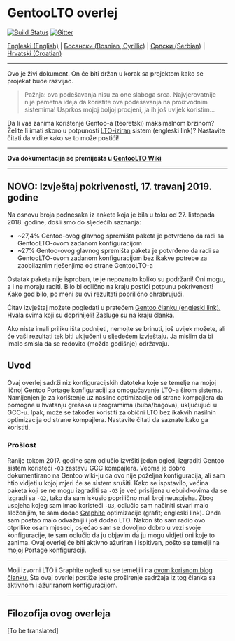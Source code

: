 # GentooLTO overlej

[![Build Status](https://travis-ci.org/InBetweenNames/gentooLTO.svg?branch=master)](https://travis-ci.org/InBetweenNames/gentooLTO)
[![Gitter](https://badges.gitter.im/gentooLTO/community.svg)](https://gitter.im/gentooLTO/community?utm_source=badge&utm_medium=badge&utm_campaign=pr-badge)

[Engleski (English)](/README.md) | [Босански (Bosnian, Cyrillic)](/README_bs_Cyril.md) | [Српски (Serbian)](/README_sr.md) | [Hrvatski (Croatian)](/README_hr.md)

---

Ovo je živi dokument. On će biti držan u korak sa projektom kako se projekat bude razvijao.

> Pažnja: ova podešavanja nisu za one slaboga srca. Najvjerovatnije nije pametna ideja da koristite ova podešavanja na proizvodnim sistemima! Usprkos mojoj boljoj procjeni, ja ih još uvijek koristim...

Da li vas zanima korištenje Gentoo-a (teoretski) maksimalnom brzinom? Želite li imati skoro u potpunosti [LTO-iziran](https://gcc.gnu.org/wiki/LinkTimeOptimization) sistem (engleski link)? Nastavite čitati da vidite kako se to može postići!

---

**Ova dokumentacija se premiješta u [GentooLTO Wiki](https://github.com/InBetweenNames/gentooLTO/wiki)**

---

## NOVO: Izvještaj pokrivenosti, 17. travanj 2019. godine

Na osnovu broja podnesaka iz ankete koja je bila u toku od 27. listopada 2018. godine, došli smo do sljedećih saznanja:

* ~27,4% Gentoo-ovog glavnog spremišta paketa je potvrđeno da radi sa GentooLTO-ovom zadanom konfiguracijom
* ~27% Gentoo-ovog glavnog spremišta paketa je potvrđeno da radi sa GentooLTO-ovom zadanom konfiguracijom bez ikakve potrebe za zaobilaznim rješenjima od strane GentooLTO-a

Ostatak paketa nije isproban, te je nepoznato koliko su podržani! Oni mogu, a i ne moraju raditi. Bilo bi odlično na kraju postići potpunu pokrivenost! Kako god bilo, po meni su ovi rezultati poprilično ohrabrujući.

Čitav izvještaj možete pogledati u pratećem [Gentoo članku (engleski link).](metadata/news/2019-04-17-results/2019-04-17-results.en.txt) Hvala svima koji su doprinijeli! Zasluge su na kraju članka.

Ako niste imali priliku išta podnijeti, nemojte se brinuti, još uvijek možete, ali će vaši rezultati tek biti uključeni u sljedećem izvještaju. Ja mislim da bi imalo smisla da se redovito (možda godišnje) održavaju.

## Uvod

Ovaj overlej sadrži niz konfiguracijskih datoteka koje se temelje na mojoj ličnoj Gentoo Portage konfiguraciji za omogućavanje LTO-a širom sistema. Namijenjen je za korištenje uz nasilne optimizacije od strane kompajlera da pomogne u hvatanju grešaka u programima (buba/bagova), uključujući u GCC-u. Ipak, može se također koristiti za obični LTO bez ikakvih nasilnih optimizacija od strane kompajlera. Nastavite čitati da saznate kako ga koristiti.

### Prošlost

Ranije tokom 2017. godine sam odlučio izvršiti jedan ogled, izgraditi Gentoo sistem koristeći `-O3` zastavu GCC kompajlera. Veoma je dobro dokumentirano na Gentoo wiki-ju da ovo nije poželjna konfiguracija, ali sam htio vidjeti u kojoj mjeri će se sistem srušiti. Kako se ispstavilo, većina paketa koji se ne mogu izgraditi sa `-O3` je već prisiljena u ebuild-ovima da se izgradi sa `-O2`, tako da sam iskusio poprilično mali broj neuspjeha. Zbog uspjeha kojeg sam imao koristeći `-O3`, odlučio sam načiniti stvari malo složenijim, te sam dodao [Graphite](https://gcc.gnu.org/wiki/Graphite) optimizacije (grafit; engleski link). Onda sam postao malo odvažniji i još dodao LTO. Nakon što sam radio ovo otprilike osam mjeseci, osjećao sam se dovoljno dobro u vezi svoje konfiguracije, te sam odlučio da ju objavim da ju mogu vidjeti oni koje to zanima. Ovaj overlej će biti aktivno ažuriran i ispitivan, pošto se temelji na mojoj Portage konfiguraciji.

---

Moji izvorni LTO i Graphite ogledi su se temeljili na [ovom korisnom blog članku.](http://yuguangzhang.com/blog/enabling-gcc-graphite-and-lto-on-gentoo/) Šta ovaj overlej postiže jeste proširenje sadržaja iz tog članka sa aktivnom i ažuriranom konfiguracijom.

---

## Filozofija ovog overleja

[To be translated]
